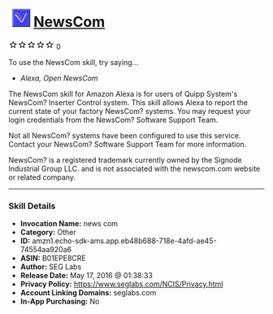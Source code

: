 # &nbsp;<img src="skill_icon" alt="NewsCom icon" width="36"> [NewsCom](http://alexa.amazon.com/#skills/amzn1.echo-sdk-ams.app.eb48b688-718e-4afd-ae45-74554aa920a6)
![0 stars](../../images/ic_star_border_black_18dp_1x.png)![0 stars](../../images/ic_star_border_black_18dp_1x.png)![0 stars](../../images/ic_star_border_black_18dp_1x.png)![0 stars](../../images/ic_star_border_black_18dp_1x.png)![0 stars](../../images/ic_star_border_black_18dp_1x.png) 0

To use the NewsCom skill, try saying...

* *Alexa, Open NewsCom*

The NewsCom skill for Amazon Alexa is for users of Quipp System's NewsCom? Inserter Control system. This skill allows Alexa to report the current state of your factory NewsCom? systems.  You may request your login credentials from the NewsCom? Software Support Team. 

Not all NewsCom? systems have been configured to use this service.  Contact your NewsCom? Software Support Team for more information.

NewsCom? is a registered trademark currently owned by the Signode Industrial Group LLC. and is not associated with the newscom.com website or related company.

***

### Skill Details

* **Invocation Name:** news com
* **Category:** Other
* **ID:** amzn1.echo-sdk-ams.app.eb48b688-718e-4afd-ae45-74554aa920a6
* **ASIN:** B01EPE8CRE
* **Author:** SEG Labs
* **Release Date:** May 17, 2016 @ 01:38:33
* **Privacy Policy:** https://www.seglabs.com/NCIS/Privacy.html
* **Account Linking Domains:** seglabs.com
* **In-App Purchasing:** No
